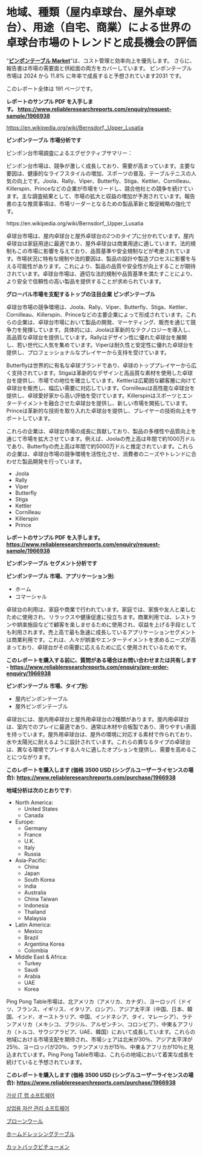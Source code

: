 <p><h1>地域、種類（屋内卓球台、屋外卓球台）、用途（自宅、商業）による世界の卓球台市場のトレンドと成長機会の評価</h1></p><p>&ldquo;<strong><a href="https://www.reliableresearchreports.com/ping-pong-table-r1966938">ピンポンテーブル Market</a></strong>&rdquo;は、コスト管理と効率向上を優先します。 さらに、報告書は市場の需要面と供給面の両方をカバーしています。 ピンポンテーブル 市場は 2024 から 11.8% に年率で成長すると予想されています2031 です。</p>
<p>このレポート全体は 191 ページです。</p>
<p><strong>レポートのサンプル PDF を入手します。&nbsp;<a href="https://www.reliableresearchreports.com/enquiry/request-sample/1966938">https://www.reliableresearchreports.com/enquiry/request-sample/1966938</a></strong></p>
<p><a href="https://en.wikipedia.org/wiki/Bernsdorf,_Upper_Lusatia">https://en.wikipedia.org/wiki/Bernsdorf,_Upper_Lusatia</a></p>
<p><strong>ピンポンテーブル 市場分析です</strong></p>
<p><p>ピンポン台市場調査によるエグゼクティブサマリー：</p><p>ピンポン台市場は、競争が激しく成長しており、需要が高まっています。主要な要因は、健康的なライフスタイルの増加、スポーツの普及、テーブルテニスの人気の向上です。Joola、Rally、Viper、Butterfly、Stiga、Kettler、Cornilleau、Killerspin、Princeなどの企業が市場をリードし、競合他社との競争を続けています。主な調査結果として、市場の拡大と収益の増加が予測されています。報告書の主な推奨事項は、市場リーダーとなるための製品革新と販促戦略の強化です。</p></p>
<p>https://en.wikipedia.org/wiki/Bernsdorf,_Upper_Lusatia</p>
<p><p>卓球台市場は、屋内卓球台と屋外卓球台の2つのタイプに分かれています。屋内卓球台は家庭用途に最適であり、屋外卓球台は商業用途に適しています。法的規制もこの市場に影響を与えており、品質基準や安全規制などが考慮されています。市場状況に特有な規制や法的要因は、製品の設計や製造プロセスに影響を与える可能性があります。これにより、製品の品質や安全性が向上することが期待されています。卓球台市場は、適切な法的規制や品質基準を満たすことにより、より安全で信頼性の高い製品を提供することが求められています。</p></p>
<p><strong>グローバル市場を支配するトップの注目企業 ピンポンテーブル</strong></p>
<p><p>卓球台市場の競争環境は、Joola、Rally、Viper、Butterfly、Stiga、Kettler、Cornilleau、Killerspin、Princeなどの主要企業によって形成されています。これらの企業は、卓球台市場において製品の開発、マーケティング、販売を通じて競争力を発揮しています。具体的には、Joolaは革新的なテクノロジーを導入し、高品質な卓球台を提供しています。Rallyはデザイン性に優れた卓球台を展開し、若い世代に人気を集めています。Viperは耐久性と安定性に優れた卓球台を提供し、プロフェッショナルなプレイヤーから支持を受けています。</p><p>Butterflyは世界的に有名な卓球ブランドであり、卓球のトッププレイヤーから広く支持されています。Stigaは革新的なデザインと高品質な素材を使用した卓球台を提供し、市場での地位を確立しています。Kettlerは広範囲な顧客層に向けて卓球台を販売し、幅広い需要に対応しています。Cornilleauは高性能な卓球台を提供し、卓球愛好家から高い評価を受けています。Killerspinはスポーツとエンターテイメントを融合させた卓球台を提供し、新しい市場を開拓しています。Princeは革新的な技術を取り入れた卓球台を提供し、プレイヤーの技術向上をサポートしています。</p><p>これらの企業は、卓球台市場の成長に貢献しており、製品の多様性や品質向上を通じて市場を拡大させています。例えば、Joolaの売上高は年間で約1000万ドルであり、Butterflyの売上高は年間で約5000万ドルと推定されています。これらの企業は、卓球台市場の競争環境を活性化させ、消費者のニーズやトレンドに合わせた製品開発を行っています。</p></p>
<p><ul><li>Joola</li><li>Rally</li><li>Viper</li><li>Butterfly</li><li>Stiga</li><li>Kettler</li><li>Cornilleau</li><li>Killerspin</li><li>Prince</li></ul></p>
<p><strong>レポートのサンプル PDF を入手します。 <a href="https://www.reliableresearchreports.com/enquiry/request-sample/1966938">https://www.reliableresearchreports.com/enquiry/request-sample/1966938</a></strong></p>
<p><strong>ピンポンテーブル セグメント分析です</strong></p>
<p><strong>ピンポンテーブル 市場、アプリケーション別:</strong></p>
<p><ul><li>ホーム</li><li>コマーシャル</li></ul></p>
<p><p>卓球台の利用は、家庭や商業で行われています。家庭では、家族や友人と楽しむために使用され、リラックスや健康促進に役立ちます。商業利用では、レストランや娯楽施設などで顧客を楽しませるために使用され、収益を上げる手段としても利用されます。売上高で最も急速に成長しているアプリケーションセグメントは商業利用です。これは、人々が娯楽やエンターテイメントを求めるニーズが高まっており、卓球台がその需要に応えるために広く使用されているためです。</p></p>
<p><strong>このレポートを購入する前に、質問がある場合はお問い合わせまたは共有します - <a href="https://www.reliableresearchreports.com/enquiry/pre-order-enquiry/1966938">https://www.reliableresearchreports.com/enquiry/pre-order-enquiry/1966938</a></strong></p>
<p><strong>ピンポンテーブル 市場、タイプ別:</strong></p>
<p><ul><li>屋内ピンポンテーブル</li><li>屋外ピンポンテーブル</li></ul></p>
<p><p>卓球台には、屋内用卓球台と屋外用卓球台の2種類があります。屋内用卓球台は、室内でのプレイに最適であり、通常は木材や合板製であり、滑りやすい表面を持っています。屋外用卓球台は、屋外の環境に対応する素材で作られており、水や太陽光に耐えるように設計されています。これらの異なるタイプの卓球台は、異なる環境でプレイする人々に適したオプションを提供し、需要を高めることにつながります。</p></p>
<p><strong>このレポートを購入します (価格 3500 USD (シングルユーザーライセンスの場合): <a href="https://www.reliableresearchreports.com/purchase/1966938">https://www.reliableresearchreports.com/purchase/1966938</a></strong></p>
<p><strong>地域分析は次のとおりです:</strong></p>
<p><ul>
    <li>
        North America:
        <ul>
            <li>United States</li>
            <li>Canada</li>
        </ul>
    </li>
    <li>
        Europe:
        <ul>
            <li>Germany</li>
            <li>France</li>
            <li>U.K.</li>
            <li>Italy</li>
            <li>Russia</li>
        </ul>
    </li>
    <li>
        Asia-Pacific:
        <ul>
            <li>China</li>
            <li>Japan</li>
            <li>South Korea</li>
            <li>India</li>
            <li>Australia</li>
            <li>China Taiwan</li>
            <li>Indonesia</li>
            <li>Thailand</li>
            <li>Malaysia</li>
        </ul>
    </li>
    <li>
        Latin America:
        <ul>
            <li>Mexico</li>
            <li>Brazil</li>
            <li>Argentina Korea</li>
            <li>Colombia</li>
        </ul>
    </li>
    <li>
        Middle East & Africa:
        <ul>
            <li>Turkey</li>
            <li>Saudi</li>
            <li>Arabia</li>
            <li>UAE</li>
            <li>Korea</li>
        </ul>
    </li>
    </ul></p>
<p><p>Ping Pong Table市場は、北アメリカ（アメリカ、カナダ）、ヨーロッパ（ドイツ、フランス、イギリス、イタリア、ロシア）、アジア太平洋（中国、日本、韓国、インド、オーストラリア、中国、インドネシア、タイ、マレーシア）、ラテンアメリカ（メキシコ、ブラジル、アルゼンチン、コロンビア）、中東＆アフリカ（トルコ、サウジアラビア、UAE、韓国）において成長しています。これらの地域における市場支配を期待され、市場シェアは北米が30％、アジア太平洋が25％、ヨーロッパが20％、ラテンアメリカが15％、中東＆アフリカが10％と見込まれています。Ping Pong Table市場は、これらの地域において着実な成長を続けていると予想されています。</p></p>
<p><strong>このレポートを購入します (価格 3500 USD (シングルユーザーライセンスの場合): <a href="https://www.reliableresearchreports.com/purchase/1966938">https://www.reliableresearchreports.com/purchase/1966938</a></strong></p>
<p><p><a href="https://medium.com/@kelvinfeenrey98677/%EA%B0%80%EC%83%81-it-%EB%9E%A9-%EC%86%8C%ED%94%84%ED%8A%B8%EC%9B%A8%EC%96%B4-%EC%8B%9C%EC%9E%A5-%EC%98%88%EC%B8%A1-%EC%8B%9C%EC%9E%A5-%EB%8F%99%ED%96%A5-%EB%B0%8F-%EC%98%81%ED%96%A5-%EB%B6%84%EC%84%9D-2024%EB%85%84-2031%EB%85%84-f5d963accd8a">가상 IT 랩 소프트웨어</a></p><p><a href="https://medium.com/@kelvinfeenrey98677/2024%EB%85%84%EB%B6%80%ED%84%B0-2031%EB%85%84%EA%B9%8C%EC%A7%80%EC%9D%98-%EC%83%81%EC%97%85%EC%9A%A9-%EB%B6%80%EB%8F%99%EC%82%B0-%EA%B4%80%EB%A6%AC-%EC%86%8C%ED%94%84%ED%8A%B8%EC%9B%A8%EC%96%B4-%EC%8B%9C%EC%9E%A5-%EC%A0%90%EC%9C%A0%EC%9C%A8-%EB%B0%8F-%EA%B2%BD%EC%9F%81-%EC%A7%80%ED%98%95%EC%97%90-%EB%8C%80%ED%95%9C-%ED%86%B5%EC%B0%B0%EB%A0%A5-2d50df96ba99">상업용 자산 관리 소프트웨어</a></p><p><a href="https://medium.com/@royfoote921/%E3%83%96%E3%83%AD%E3%83%BC%E3%83%B3%E3%82%A6%E3%83%BC%E3%83%AB%E5%B8%82%E5%A0%B4%E3%81%AE%E3%82%B5%E3%82%A4%E3%82%BA%E3%81%A8%E3%82%B7%E3%82%A7%E3%82%A2%E3%81%AE%E5%88%86%E6%9E%90-%E6%88%90%E9%95%B7%E3%83%88%E3%83%AC%E3%83%B3%E3%83%89%E3%81%A82024%E5%B9%B4%E3%81%8B%E3%82%892031%E5%B9%B4%E3%81%BE%E3%81%A7%E3%81%AE%E4%BA%88%E6%B8%AC-d55e89430ea8">ブローンウール</a></p><p><a href="https://github.com/lababdou/Market-Research-Report-List-5/blob/main/383259276297.md">ホームドレッシングテーブル</a></p><p><a href="https://medium.com/@royfoote921/%E3%82%AB%E3%83%83%E3%83%88%E3%83%90%E3%83%83%E3%82%AF%E3%83%93%E3%83%81%E3%83%A5%E3%83%A1%E3%83%B3%E5%B8%82%E5%A0%B4%E3%81%AE%E3%82%B5%E3%82%A4%E3%82%BA-%E3%82%B7%E3%82%A7%E3%82%A2-%E3%83%88%E3%83%AC%E3%83%B3%E3%83%89%E5%88%86%E6%9E%90%E3%83%AC%E3%83%9D%E3%83%BC%E3%83%88-%E8%A3%BD%E5%93%81-%E6%80%A5%E9%80%9F%E7%A1%AC%E5%8C%96-rc-%E4%B8%AD%E9%96%93%E7%A1%AC%E5%8C%96-mc-%E9%81%85%E5%BB%B6%E7%A1%AC%E5%8C%96-rc-%E3%81%AB%E3%82%88%E3%82%8B%E5%88%86%E6%9E%90%E3%81%A8%E3%82%BB%E3%82%B0%E3%83%A1%E3%83%B3%E3%83%88%E4%BA%88%E6%B8%AC-2024%E5%B9%B4-2031%E5%B9%B4-bccabe79f03d">カットバックビチューメン</a></p></p>